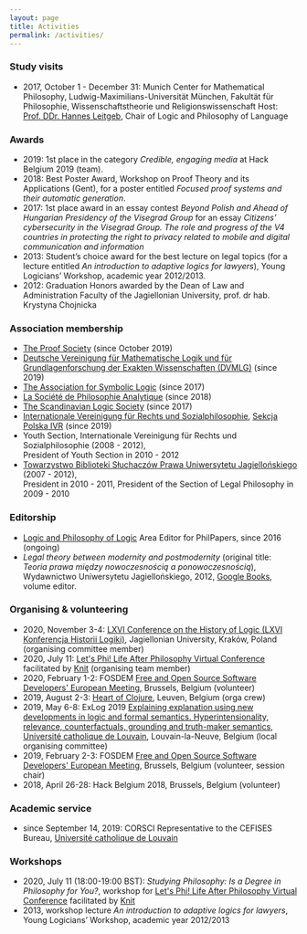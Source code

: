 ```yaml
---
layout: page
title: Activities
permalink: /activities/
---
```


### Study visits

- 2017, October 1 - December 31: Munich Center for Mathematical Philosophy, Ludwig-Maximilians-Universität München, Fakultät für Philosophie, Wissenschaftstheorie und Religionswissenschaft
   Host: [Prof. DDr. Hannes Leitgeb](https://www.mcmp.philosophie.uni-muenchen.de/about/setting/chair_logic_lang/index.html), Chair of Logic and Philosophy of Language

### Awards

- 2019: 1st place in the category _Credible, engaging media_ at Hack Belgium 2019 (team).
- 2018: Best Poster Award, Workshop on Proof Theory and its Applications (Gent), for a poster entitled _Focused proof systems and their automatic generation_.
- 2017: 1st place award in an essay contest _Beyond Polish and Ahead of Hungarian Presidency of the Visegrad Group_ for an essay _Citizens’ cybersecurity in the Visegrad Group. The role and progress of the V4 countries in protecting the right to privacy related to mobile and digital communication and information_
- 2013: Student’s choice award for the best lecture on legal topics (for a lecture entitled _An introduction to adaptive logics for lawyers_), Young Logicians’ Workshop, academic year 2012/2013.
- 2012: Graduation Honors awarded by the Dean of Law and Administration Faculty of the Jagiellonian University, prof. dr hab. Krystyna Chojnicka


### Association membership

- [The Proof Society](https://www.proofsociety.org/) (since October 2019)
- [Deutsche Vereinigung für Mathematische Logik und für Grundlagenforschung der Exakten Wissenschaften (DVMLG)](https://www.math.uni-hamburg.de/home/loewe/DVMLG/index.html) (since 2019)
- [The Association for Symbolic Logic](https://aslonline.org/) (since 2017)
- [La Société de Philosophie Analytique](https://sopha.univ-paris1.fr/) (since 2018)
- [The Scandinavian Logic Society](https://scandinavianlogic.org/) (since 2017)
- [Internationale Vereinigung für Rechts und Sozialphilosophie](https://elibrary.steiner-verlag.de/journal/arsp), [Sekcja Polska IVR](http://ivr.org.pl/) (since 2019)
- Youth Section, Internationale Vereinigung für Rechts und Sozialphilosophie  (2008 - 2012),     
  President of Youth Section in 2010 - 2012
- [Towarzystwo Biblioteki Słuchaczów Prawa Uniwersytetu Jagiellońskiego](http://www.tbsp.wpia.uj.edu.pl/) (2007 - 2012),  
  President in 2010 - 2011, President of the Section of Legal Philosophy in 2009 - 2010 

### Editorship

- [Logic and Philosophy of Logic](https://philpapers.org/browse/logic-and-philosophy-of-logic) Area Editor for PhilPapers, since 2016 (ongoing)
- _Legal theory between modernity and postmodernity_ (original title: _Teoria prawa między nowoczesnością a ponowoczesnością_), Wydawnictwo Uniwersytetu Jagiellońskiego, 2012, [Google Books](https://books.google.be/books?id=3x2mCwAAQBAJ&printsec=frontcover), volume editor.

### Organising & volunteering

- 2020, November 3-4: [LXVI Conference on the History of Logic (LXVI Konferencja Historii Logiki)](https://filozofia.uj.edu.pl/pl_PL/khl), Jagiellonian University, Kraków, Poland (organising committee member) 
- 2020, July 11: [Let's Phi! Life After Philosophy Virtual Conference](https://knit.works/letsphi/) facilitated by [Knit](https://knit.works/) (organising team member)  
- 2020, February 1-2: FOSDEM [Free and Open Source Software Developers' European Meeting](https://archive.fosdem.org/2020/), Brussels, Belgium (volunteer)  
- 2019, August 2-3: [Heart of Clojure](https://heartofclojure.eu/), Leuven, Belgium (orga crew)  
- 2019, May 6-8: ExLog 2019 [Explaining explanation using new developments in logic and formal semantics. Hyperintensionality, relevance, counterfactuals, grounding and truth-maker semantics](https://sites.google.com/view/exlog2019), [Université catholique de Louvain](https://uclouvain.be/fr/index.html), Louvain-la-Neuve, Belgium (local organising committee)  
- 2019, February 2-3: FOSDEM [Free and Open Source Software Developers' European Meeting](https://archive.fosdem.org/2019/), Brussels, Belgium (volunteer, session chair)  
- 2018, April 26-28: Hack Belgium 2018, Brussels, Belgium (volunteer)

### Academic service

- since September 14, 2019: CORSCI Representative to the CEFISES Bureau, [Université catholique de Louvain](https://uclouvain.be/fr/index.html)  

### Workshops

- 2020, July 11 (18:00-19:00 BST): _Studying Philosophy: Is a Degree in Philosophy for You?_, workshop for [Let's Phi! Life After Philosophy Virtual Conference](https://knit.works/letsphi/) facilitated by [Knit](https://knit.works/)  
- 2013, workshop lecture _An introduction to adaptive logics for lawyers_, Young Logicians’ Workshop, academic year 2012/2013  


